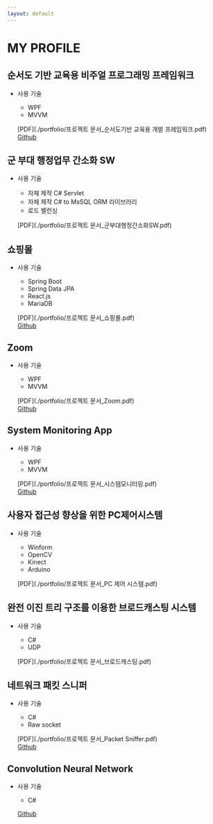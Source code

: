 ```yaml
---
layout: default
---
```


# MY PROFILE

## 순서도 기반 교육용 비주얼 프로그래밍 프레임워크
- 사용 기술  
 	
	* WPF  
	* MVVM   
	
	[PDF](./portfolio/프로젝트 문서_순서도기반 교육용 개발 프레임워크.pdf)  
	[Github](https://github.com/zkdlu/Flower-Project/tree/master/%EC%9D%B4%EC%A0%84%20%EA%B0%9C%EB%B0%9C%20%EC%BD%94%EB%93%9C/FLOWeR_Garden)




## 군 부대 행정업무 간소화 SW
- 사용 기술  
 	
	* 자체 제작 C# Servlet  
	* 자체 제작 C# to MsSQL ORM 라이브러리  
	* 로드 밸런싱  

	[PDF](./portfolio/프로젝트 문서_군부대행정간소화SW.pdf)  




## 쇼핑몰
- 사용 기술  
	
	* Spring Boot  
	* Spring Data JPA  
	* React.js  
	* MariaDB  
	
	[PDF](./portfolio/프로젝트 문서_쇼핑몰.pdf)  
	[Github](https://github.com/zkdlu/Mall-Mall)     




## Zoom
- 사용 기술  
 	
	* WPF  
	* MVVM   
	
	[PDF](./portfolio/프로젝트 문서_Zoom.pdf)  
	[Github](https://github.com/zkdlu/Zoom)  




## System Monitoring App
- 사용 기술  
 	
	* WPF  
	* MVVM   
	
	[PDF](./portfolio/프로젝트 문서_시스템모니터링.pdf)  
	[Github](https://github.com/zkdlu/PC-monitoring)  




## 사용자 접근성 향상을 위한 PC제어시스템

- 사용 기술  
 	
	* Winform  
	* OpenCV  
	* Kinect  
	* Arduino  
	
	[PDF](./portfolio/프로젝트 문서_PC 제어 시스템.pdf)  




## 완전 이진 트리 구조를 이용한 브로드캐스팅 시스템
- 사용 기술  
 	
	* C#  
	* UDP  
	
	[PDF](./portfolio/프로젝트 문서_브로드캐스팅.pdf)  




## 네트워크 패킷 스니퍼
- 사용 기술  
 	
	* C#  
	* Raw socket  
	
	[PDF](./portfolio/프로젝트 문서_Packet Sniffer.pdf)  
	[Github](https://github.com/zkdlu/packet_sniffer_rawsocket)  



## Convolution Neural Network
- 사용 기술  
 	
	* C#  

 	[Github](https://github.com/zkdlu/CS_Convolution-Neural-Network)  